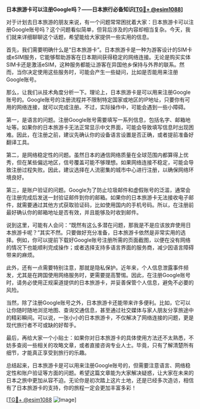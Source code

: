 **日本旅游卡可以注册Google吗？——日本旅行必备知识[[TG💪+ @esim1088](https://t.me/s/esim1088)]**

对于计划去日本旅游的朋友来说，有一个问题常常困扰着大家：日本旅游卡可以注册Google账号吗？这个问题看似简单，但背后涉及的内容却相当复杂。今天，我们就来详细聊聊这个话题，希望能给大家提供一些实用的信息。

首先，我们需要明确什么是“日本旅游卡”。日本旅游卡是一种为游客设计的SIM卡或eSIM服务，它能够帮助游客在日本期间获得稳定的网络连接。无论是购买实体SIM卡还是激活eSIM，这种服务都能让游客在异国他乡保持与外界的联系。然而，当你决定使用这些服务时，可能会产生一些疑问，比如是否能用来注册Google账号。

那么，让我们从技术角度分析一下。理论上，日本旅游卡是可以用来注册Google账号的。Google账号的注册流程并不限制特定国家或地区的IP地址，只要你有可用的网络连接，就可以完成注册。不过，实际操作中，可能会遇到一些小障碍。

第一，是语言的问题。注册Google账号需要填写一系列信息，包括名字、邮箱地址等。如果你的日本旅游卡无法正常显示中文界面，可能会导致填写信息时出现困难。因此，在注册之前，建议先确认你的设备语言设置是否正确，或者提前准备好翻译工具。

第二，是网络稳定性的问题。虽然日本的通信网络质量在全球范围内都算得上优秀，但在某些偏远地区，信号覆盖可能不够理想。如果网络连接不稳定，可能会导致注册过程失败。因此，建议选择在人流密集的城市中心进行注册，以确保网络环境良好。

第三，是账户验证的问题。Google为了防止垃圾邮件和虚假账号的泛滥，通常会在注册完成后发送一封验证邮件到你的邮箱。如果你的日本旅游卡无法接收电子邮件，就需要通过其他方式获取验证码，比如使用国内的手机号码。所以，在注册前最好确认你的邮箱地址是否有效，并且能够及时收到邮件。

说到这里，可能有人会问：“既然有这么多潜在问题，那我是不是应该放弃使用日本旅游卡呢？”其实不然。只要做好充分准备，日本旅游卡依然是非常实用的选择。例如，你可以提前下载好Google账号注册所需的页面截图，以便在没有网络的情况下也能顺利完成操作；或者选择支持多语言界面的服务商，减少因语言障碍带来的麻烦。

此外，还有一点需要特别注意，那就是隐私保护。近年来，个人信息泄露事件频发，尤其是在跨国使用网络服务时，更需要提高警惕。因此，在注册Google账号时，请务必使用正规渠道提供的日本旅游卡，并妥善保管个人信息，避免不必要的风险。

当然，除了注册Google账号之外，日本旅游卡还能带来许多便利。比如，它可以让你随时随地浏览地图、查询交通信息，甚至通过社交媒体与家人朋友分享旅途中的精彩瞬间。可以说，一张小小的日本旅游卡，不仅解决了网络连接的问题，更是现代旅行者不可或缺的好帮手。

最后，再给大家一个小贴士：如果你对日本旅游卡的具体使用方法还不太熟悉，不妨多查阅一些相关的攻略文章，或者直接咨询专业人士。毕竟，只有了解清楚所有细节，才能真正享受到旅行的乐趣。

总结起来，日本旅游卡是可以用来注册Google账号的，但需要注意语言、网络稳定性和账户验证等方面的问题。希望这篇文章能为大家解决疑惑，让大家在未来的日本之旅中更加从容不迫。无论你是初次踏上这片土地，还是已经多次造访，相信有了日本旅游卡的支持，你的旅程一定会更加丰富多彩！

[[TG💪+ @esim1088](https://t.me/s/esim1088) ![Image](https://i.postimg.cc/4NQfJmqS/Snipaste-2025-05-13-00-14-12.png)]